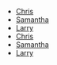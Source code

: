 <ul class="inlineblockList">
<li>
<a href="#" class="avatar--person"
  style="background-image: url(http://placekitten.com/g/120/120/);">
    Chris
</a>
</li>

<li class="margin-left">
  <a href="#" class="avatar--person avatar--small"
    style="background-image: url(http://placekitten.com/g/120/122/);">
      Samantha
  </a>
</li>

<li class="margin-left">
  <a href="#" class="avatar--person avatar--big"
    style="background-image: url(http://placekitten.com/g/120/124/);">
      Larry
  </a>
</li>
<li class="margin-left">
  <a href="#" class="avatar--chapter"
    style="background-image: url(http://placekitten.com/g/120/120/);">
      Chris
  </a>
</li>

<li class="margin-left">
  <a href="#" class="avatar--chapter avatar--small"
    style="background-image: url(http://placekitten.com/g/120/122/);">
      Samantha
  </a>
</li>

<li class="margin-left">
  <a href="#" class="avatar--chapter avatar--big"
    style="background-image: url(http://placekitten.com/g/120/124/);">
      Larry
  </a>
</li>
</ul>
